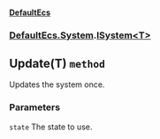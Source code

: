 #### [DefaultEcs](./DefaultEcs.md 'DefaultEcs')
### [DefaultEcs.System](./DefaultEcs.md#DefaultEcs-System 'DefaultEcs.System').[ISystem&lt;T&gt;](./DefaultEcs-System-ISystem-T-.md 'DefaultEcs.System.ISystem&lt;T&gt;')
## Update(T) `method`
Updates the system once.
### Parameters

<a name='DefaultEcs-System-ISystem-T--Update(T)-state'></a>
`state`
The state to use.
